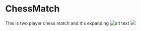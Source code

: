 # ChessMatch
This is two player chess match and it's expanding
![alt text](https://drive.google.com/file/d/1DpGniblR9jdetYuNkbvU4yxxD1lM9-n-/view?usp=sharing)
<img src='https://drive.google.com/file/d/1DpGniblR9jdetYuNkbvU4yxxD1lM9-n-/view?usp=sharing'>

